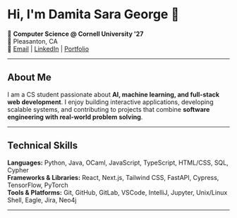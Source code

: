 # Hi, I'm Damita Sara George 🤗

🏫 **Computer Science @ Cornell University '27**  
📍 Pleasanton, CA  
💌 [Email](mailto:damitasg@gmail.com) | [LinkedIn](www.linkedin.com/in/damita-sara-george) | [Portfolio](https://ds-geo.github.io)

---

## About Me
I am a CS student passionate about **AI, machine learning, and full-stack web development**. I enjoy building interactive applications, developing scalable systems, and contributing to projects that combine **software engineering with real-world problem solving**.

---

## Technical Skills

**Languages:** Python, Java, OCaml, JavaScript, TypeScript, HTML/CSS, SQL, Cypher  
**Frameworks & Libraries:** React, Next.js, Tailwind CSS, FastAPI, Cypress, TensorFlow, PyTorch  
**Tools & Platforms:** Git, GitHub, GitLab, VSCode, IntelliJ, Jupyter, Unix/Linux Shell, Eagle, Jira, Neo4j  

---
